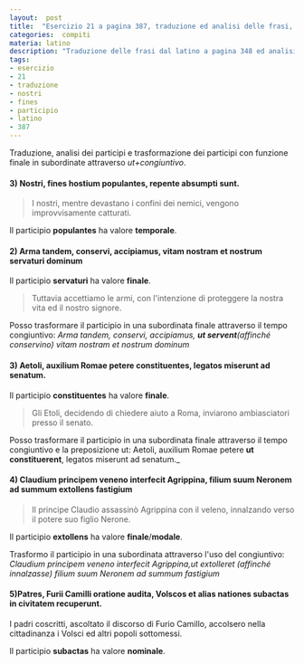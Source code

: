 ```yaml
---
layout:  post
title:  "Esercizio 21 a pagina 387, traduzione ed analisi delle frasi, il mio latino"
categories:  compiti
materia: latino
description: "Traduzione delle frasi dal latino a pagina 348 ed analisi dei participi dell'esercizio 21."
tags:
- esercizio
- 21
- traduzione
- nostri
- fines
- participio
- latino
- 387
---
```


Traduzione, analisi dei participi e trasformazione dei participi con funzione finale in subordinate attraverso _ut+congiuntivo_.

#### 3) Nostri, fines hostium populantes, repente absumpti sunt.

> I nostri, mentre devastano i confini dei nemici, vengono improvvisamente catturati.

Il participio **populantes** ha valore **temporale**.

#### 2) Arma tandem, conservi, accipiamus, vitam nostram et nostrum servaturi dominum

Il participio **servaturi** ha valore **finale**.

> Tuttavia accettiamo le armi, con l'intenzione di proteggere la nostra vita ed il nostro signore.

Posso trasformare il participio in una subordinata finale attraverso il tempo congiuntivo: _Arma tandem, conservi, accipiamus, **ut servent**(affinché conservino) vitam nostram et nostrum dominum_

#### 3) Aetoli, auxilium Romae petere constituentes, legatos miserunt ad senatum.

Il participio **constituentes** ha valore **finale**.

> Gli Etoli, decidendo di chiedere aiuto a Roma, inviarono ambiasciatori presso il senato.

Posso trasformare il participio in una subordinata finale attraverso il tempo congiuntivo e la preposizione ut: Aetoli, auxilium Romae petere **ut constituerent**, legatos miserunt ad senatum._

#### 4) Claudium principem veneno interfecit Agrippina, filium suum Neronem ad summum extollens fastigium

> Il principe Claudio assassinò Agrippina con il veleno, innalzando verso il potere suo figlio Nerone.

Il participio **extollens** ha valore **finale**/**modale**.

Trasformo il participio in una subordinata attraverso l'uso del congiuntivo: _Claudium principem veneno interfecit Agrippina,ut extolleret (affinché innalzasse) filium suum Neronem ad summum fastigium_

#### 5)Patres, Furii Camilli oratione audita, Volscos et alias nationes subactas in civitatem recuperunt.

I padri coscritti, ascoltato il discorso di Furio Camillo, accolsero nella cittadinanza i Volsci ed altri popoli sottomessi.

Il participio **subactas** ha valore **nominale**.

